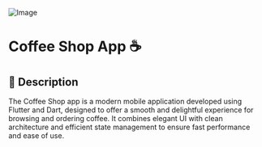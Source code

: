![Image](https://github.com/user-attachments/assets/c63bfbd7-b670-4cb6-8534-0beb5bdfccad)
# Coffee Shop App ☕

## 📄 Description

The Coffee Shop app is a modern mobile application developed using Flutter and Dart, designed to offer a smooth and delightful experience for browsing and ordering coffee. It combines elegant UI with clean architecture and efficient state management to ensure fast performance and ease of use.

